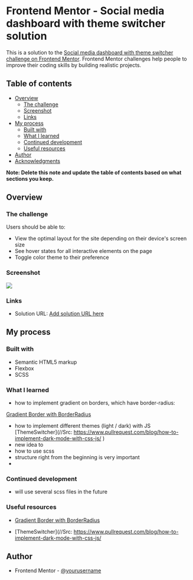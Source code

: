 # Frontend Mentor - Social media dashboard with theme switcher solution

This is a solution to the [Social media dashboard with theme switcher challenge on Frontend Mentor](https://www.frontendmentor.io/challenges/social-media-dashboard-with-theme-switcher-6oY8ozp_H). Frontend Mentor challenges help people to improve their coding skills by building realistic projects. 

## Table of contents

- [Overview](#overview)
  - [The challenge](#the-challenge)
  - [Screenshot](#screenshot)
  - [Links](#links)
- [My process](#my-process)
  - [Built with](#built-with)
  - [What I learned](#what-i-learned)
  - [Continued development](#continued-development)
  - [Useful resources](#useful-resources)
- [Author](#author)
- [Acknowledgments](#acknowledgments)

**Note: Delete this note and update the table of contents based on what sections you keep.**

## Overview

### The challenge

Users should be able to:

- View the optimal layout for the site depending on their device's screen size
- See hover states for all interactive elements on the page
- Toggle color theme to their preference

### Screenshot

![](.design/screenshot.jpg)

### Links

- Solution URL: [Add solution URL here](https://your-solution-url.com)

## My process

### Built with

- Semantic HTML5 markup
- Flexbox
- SCSS

### What I learned

- how to implement gradient on borders, which have border-radius: 

[Gradient Border with BorderRadius](https://dev.to/afif/border-with-gradient-and-radius-387f)

- how to implement different themes (light / dark) with JS
[ThemeSwitcher](//Src: https://www.pullrequest.com/blog/how-to-implement-dark-mode-with-css-js/
)
- new idea to 
- how to use scss
- structure right from the beginning is very important
- 

### Continued development

- will use several scss files in the future

### Useful resources

- [Gradient Border with BorderRadius](https://dev.to/afif/border-with-gradient-and-radius-387f)

- [ThemeSwitcher](//Src: https://www.pullrequest.com/blog/how-to-implement-dark-mode-with-css-js/

## Author
- Frontend Mentor - [@yourusername](https://www.frontendmentor.io/profile/cjwelldone)

